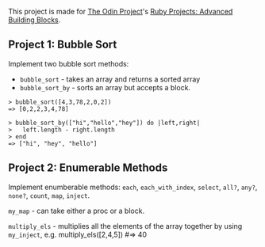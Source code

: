 This project is made for [The Odin Project](http://theodinproject.com)'s [Ruby Projects: Advanced Building Blocks](http://www.theodinproject.com/ruby-programming/advanced-building-blocks).

## Project 1: Bubble Sort
Implement two bubble sort methods: 
- `bubble_sort` - takes an array and returns a sorted array
- `bubble_sort_by` - sorts an array but accepts a block.

```
> bubble_sort([4,3,78,2,0,2])
=> [0,2,2,3,4,78]

> bubble_sort_by(["hi","hello","hey"]) do |left,right|
>   left.length - right.length
> end
=> ["hi", "hey", "hello"]
```

## Project 2: Enumerable Methods
Implement enumberable methods: `each`, `each_with_index`, `select`, `all?`, `any?`, `none?`, `count`, `map`, `inject`.

`my_map` - can take either a proc or a block.

`multiply_els` - multiplies all the elements of the array together by using `my_inject`, e.g. multiply_els([2,4,5]) #=> 40



